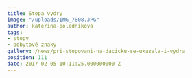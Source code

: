 ```yaml
---
title: Stopa vydry
image: "/uploads/IMG_7808.JPG"
author: katerina-polednikova
tags:
- stopy
- pobytové znaky
gallery: /news/pri-stopovani-na-dacicku-se-ukazala-i-vydra
position: 111
date: 2017-02-05 10:11:25.000000000 Z
---
```

